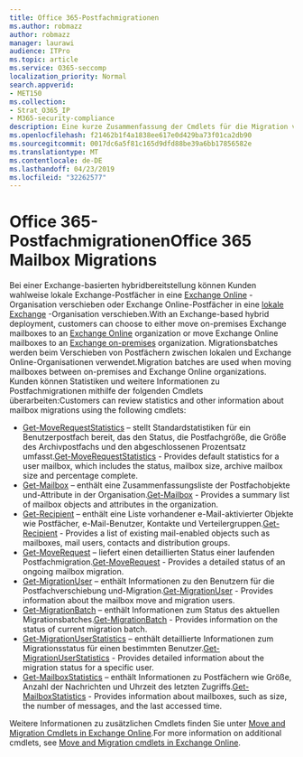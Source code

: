 ```yaml
---
title: Office 365-Postfachmigrationen
ms.author: robmazz
author: robmazz
manager: laurawi
audience: ITPro
ms.topic: article
ms.service: O365-seccomp
localization_priority: Normal
search.appverid:
- MET150
ms.collection:
- Strat_O365_IP
- M365-security-compliance
description: Eine kurze Zusammenfassung der Cmdlets für die Migration von Office 365-Postfächern.
ms.openlocfilehash: f21462b1f4a1838ee617e0d429ba73f01ca2db90
ms.sourcegitcommit: 0017dc6a5f81c165d9dfd88be39a6bb17856582e
ms.translationtype: MT
ms.contentlocale: de-DE
ms.lasthandoff: 04/23/2019
ms.locfileid: "32262577"
---
```

# <a name="office-365-mailbox-migrations"></a><span data-ttu-id="df108-103">Office 365-Postfachmigrationen</span><span class="sxs-lookup"><span data-stu-id="df108-103">Office 365 Mailbox Migrations</span></span>
<span data-ttu-id="df108-104">Bei einer Exchange-basierten hybridbereitstellung können Kunden wahlweise lokale Exchange-Postfächer in eine [Exchange Online](https://docs.microsoft.com/Exchange/exchange-online) -Organisation verschieben oder Exchange Online-Postfächer in eine [lokale Exchange](https://docs.microsoft.com/Exchange/exchange-server) -Organisation verschieben.</span><span class="sxs-lookup"><span data-stu-id="df108-104">With an Exchange-based hybrid deployment, customers can choose to either move on-premises Exchange mailboxes to an [Exchange Online](https://docs.microsoft.com/Exchange/exchange-online) organization or move Exchange Online mailboxes to an [Exchange on-premises](https://docs.microsoft.com/Exchange/exchange-server) organization.</span></span> <span data-ttu-id="df108-105">Migrationsbatches werden beim Verschieben von Postfächern zwischen lokalen und Exchange Online-Organisationen verwendet.</span><span class="sxs-lookup"><span data-stu-id="df108-105">Migration batches are used when moving mailboxes between on-premises and Exchange Online organizations.</span></span> <span data-ttu-id="df108-106">Kunden können Statistiken und weitere Informationen zu Postfachmigrationen mithilfe der folgenden Cmdlets überarbeiten:</span><span class="sxs-lookup"><span data-stu-id="df108-106">Customers can review statistics and other information about mailbox migrations using the following cmdlets:</span></span>

- <span data-ttu-id="df108-107">[Get-MoveRequestStatistics](https://docs.microsoft.com/powershell/module/exchange/move-and-migration/Get-MoveRequestStatistics?view=exchange-ps) – stellt Standardstatistiken für ein Benutzerpostfach bereit, das den Status, die Postfachgröße, die Größe des Archivpostfachs und den abgeschlossenen Prozentsatz umfasst.</span><span class="sxs-lookup"><span data-stu-id="df108-107">[Get-MoveRequestStatistics](https://docs.microsoft.com/powershell/module/exchange/move-and-migration/Get-MoveRequestStatistics?view=exchange-ps) - Provides default statistics for a user mailbox, which includes the status, mailbox size, archive mailbox size and percentage complete.</span></span>
- <span data-ttu-id="df108-108">[Get-Mailbox](https://docs.microsoft.com/powershell/module/exchange/mailboxes/Get-Mailbox?view=exchange-ps
) – enthält eine Zusammenfassungsliste der Postfachobjekte und-Attribute in der Organisation.</span><span class="sxs-lookup"><span data-stu-id="df108-108">[Get-Mailbox](https://docs.microsoft.com/powershell/module/exchange/mailboxes/Get-Mailbox?view=exchange-ps
) - Provides a summary list of mailbox objects and attributes in the organization.</span></span>
- <span data-ttu-id="df108-109">[Get-Recipient](https://docs.microsoft.com/powershell/module/exchange/users-and-groups/Get-Recipient?view=exchange-ps) – enthält eine Liste vorhandener e-Mail-aktivierter Objekte wie Postfächer, e-Mail-Benutzer, Kontakte und Verteilergruppen.</span><span class="sxs-lookup"><span data-stu-id="df108-109">[Get-Recipient](https://docs.microsoft.com/powershell/module/exchange/users-and-groups/Get-Recipient?view=exchange-ps) - Provides a list of existing mail-enabled objects such as mailboxes, mail users, contacts and distribution groups.</span></span>
- <span data-ttu-id="df108-110">[Get-MoveRequest](https://docs.microsoft.com/powershell/module/exchange/move-and-migration/Get-MoveRequest?view=exchange-ps) – liefert einen detaillierten Status einer laufenden Postfachmigration.</span><span class="sxs-lookup"><span data-stu-id="df108-110">[Get-MoveRequest](https://docs.microsoft.com/powershell/module/exchange/move-and-migration/Get-MoveRequest?view=exchange-ps) - Provides a detailed status of an ongoing mailbox migration.</span></span>
- <span data-ttu-id="df108-111">[Get-MigrationUser](https://docs.microsoft.com/powershell/module/exchange/move-and-migration/Get-MigrationUser?view=exchange-ps) – enthält Informationen zu den Benutzern für die Postfachverschiebung und-Migration.</span><span class="sxs-lookup"><span data-stu-id="df108-111">[Get-MigrationUser](https://docs.microsoft.com/powershell/module/exchange/move-and-migration/Get-MigrationUser?view=exchange-ps) - Provides information about the mailbox move and migration users.</span></span>
- <span data-ttu-id="df108-112">[Get-MigrationBatch](https://docs.microsoft.com/powershell/module/exchange/move-and-migration/Get-MigrationBatch?view=exchange-ps) – enthält Informationen zum Status des aktuellen Migrationsbatches.</span><span class="sxs-lookup"><span data-stu-id="df108-112">[Get-MigrationBatch](https://docs.microsoft.com/powershell/module/exchange/move-and-migration/Get-MigrationBatch?view=exchange-ps) - Provides information on the status of current migration batch.</span></span>
- <span data-ttu-id="df108-113">[Get-MigrationUserStatistics](https://docs.microsoft.com/powershell/module/exchange/move-and-migration/Get-MigrationUserStatistics?view=exchange-ps) – enthält detaillierte Informationen zum Migrationsstatus für einen bestimmten Benutzer.</span><span class="sxs-lookup"><span data-stu-id="df108-113">[Get-MigrationUserStatistics](https://docs.microsoft.com/powershell/module/exchange/move-and-migration/Get-MigrationUserStatistics?view=exchange-ps) - Provides detailed information about the migration status for a specific user.</span></span>
- <span data-ttu-id="df108-114">[Get-MailboxStatistics](https://docs.microsoft.com/powershell/module/exchange/mailboxes/Get-MailboxStatistics?view=exchange-ps) – enthält Informationen zu Postfächern wie Größe, Anzahl der Nachrichten und Uhrzeit des letzten Zugriffs.</span><span class="sxs-lookup"><span data-stu-id="df108-114">[Get-MailboxStatistics](https://docs.microsoft.com/powershell/module/exchange/mailboxes/Get-MailboxStatistics?view=exchange-ps) - Provides information about mailboxes, such as size, the number of messages, and the last accessed time.</span></span>

<span data-ttu-id="df108-115">Weitere Informationen zu zusätzlichen Cmdlets finden Sie unter [Move and Migration Cmdlets in Exchange Online](https://docs.microsoft.com/powershell/exchange/exchange-online/exchange-online-powershell?view=exchange-ps).</span><span class="sxs-lookup"><span data-stu-id="df108-115">For more information on additional cmdlets, see [Move and Migration cmdlets in Exchange Online](https://docs.microsoft.com/powershell/exchange/exchange-online/exchange-online-powershell?view=exchange-ps).</span></span>

